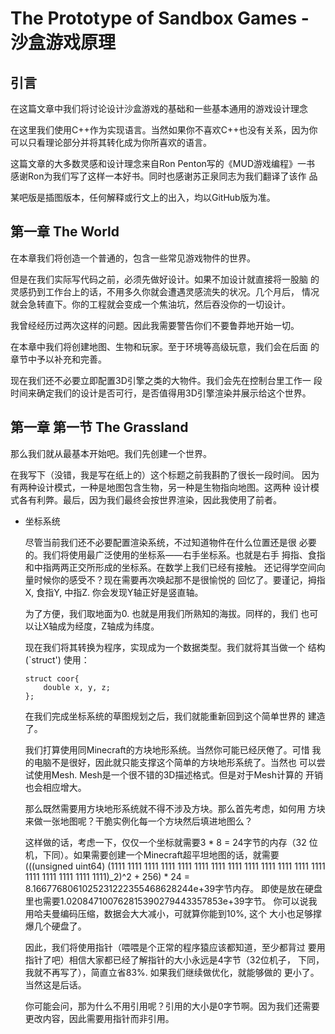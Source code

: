The Prototype of Sandbox Games - 沙盒游戏原理
=============================================
引言
----
在这篇文章中我们将讨论设计沙盒游戏的基础和一些基本通用的游戏设计理念

在这里我们使用C++作为实现语言。当然如果你不喜欢C++也没有关系，因为你
可以只看理论部分并将其转化成为你所喜欢的语言。

这篇文章的大多数灵感和设计理念来自Ron Penton写的《MUD游戏编程》一书
感谢Ron为我们写了这样一本好书。同时也感谢苏正泉同志为我们翻译了该作
品

某吧版是插图版本，任何解释或行文上的出入，均以GitHub版为准。

第一章 The World
----------------
在本章我们将创造一个普通的，包含一些常见游戏物件的世界。

但是在我们实际写代码之前，必须先做好设计。如果不加设计就直接将一股脑
的灵感扔到工作台上的话，不用多久你就会遭遇灵感流失的状况。几个月后，
情况就会急转直下。你的工程就会变成一个焦油坑，然后吞没你的一切设计。

我曾经经历过两次这样的问题。因此我需要警告你们不要鲁莽地开始一切。

在本章中我们将创建地图、生物和玩家。至于环境等高级玩意，我们会在后面
的章节中予以补充和完善。

现在我们还不必要立即配置3D引擎之类的大物件。我们会先在控制台里工作一
段时间来确定我们的设计是否可行，是否值得用3D引擎渲染并展示给这个世界。

第一章 第一节 The Grassland
---------------------------
那么我们就从最基本开始吧。我们先创建一个世界。

在我写下（没错，我是写在纸上的）这个标题之前我斟酌了很长一段时间。
因为有两种设计模式，一种是地图包含生物，另一种是生物指向地图。这两种
设计模式各有利弊。最后，因为我们最终会按世界渲染，因此我使用了前者。

*	坐标系统
	
	尽管当前我们还不必要配置渲染系统，不过知道物件在什么位置还是很
	必要的。我们将使用最广泛使用的坐标系——右手坐标系。也就是右手
	拇指、食指和中指两两正交所形成的坐标系。在数学上我们已经有接触。
	还记得学空间向量时候你的感受不？现在需要再次唤起那不是很愉悦的
	回忆了。要谨记，拇指X, 食指Y, 中指Z. 你会发现Y轴正好是竖直轴。
	
	为了方便，我们取地面为0. 也就是用我们所熟知的海拔。同样的，我们
	也可以让X轴成为经度，Z轴成为纬度。
	
	现在我们将其转换为程序，实现成为一个数据类型。我们就将其当做一个
	结构 (`struct') 使用：
	
	<!-- lang:Cpp -->
		struct coor{
			double x, y, z;
		};
	
	在我们完成坐标系统的草图规划之后，我们就能重新回到这个简单世界的
	建造了。
	
	我们打算使用同Minecraft的方块地形系统。当然你可能已经厌倦了。可惜
	我的电脑不是很好，因此就只能支撑这个简单的方块地形系统了。当然也
	可以尝试使用Mesh. Mesh是一个很不错的3D描述格式。但是对于Mesh计算的
	开销也会相应增大。
	
	那么既然需要用方块地形系统就不得不涉及方块。那么首先考虑，如何用
	方块来做一张地图呢？干脆实例化每一个方块然后填进地图么？
	
	这样做的话，考虑一下，仅仅一个坐标就需要3 * 8 = 24字节的内存（32
	位机，下同）。如果需要创建一个Minecraft超平坦地图的话，就需要
	(((unsigned uint64) (1111 1111 1111 1111 1111 1111 1111 1111 1111
	   1111 1111 1111 1111 1111 1111 1111 1111 1111)_2)^2 + 256) * 24
	= 8.1667768061025231222355468628244e+39字节内存。
	即使是放在硬盘里也需要1.020847100762815390279443357853e+39字节。
	你可以说我用哈夫曼编码压缩，数据会大大减小，可就算你能到10%, 这个
	大小也足够撑爆几个硬盘了。
	
	因此，我们将使用指针（喂喂是个正常的程序猿应该都知道，至少都背过
	要用指针了吧）相信大家都已经了解指针的大小永远是4字节（32位机子，
	下同，我就不再写了），简直立省83%. 如果我们继续做优化，就能够做的
	更小了。当然这是后话。
	
	你可能会问，那为什么不用引用呢？引用的大小是0字节啊。因为我们还需要
	更改内容，因此需要用指针而非引用。
	
	